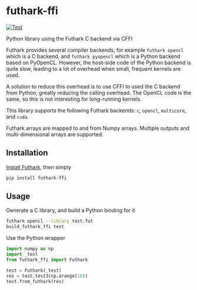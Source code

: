 # futhark-ffi
[![Test](https://github.com/pepijndevos/futhark-pycffi/actions/workflows/ci.yml/badge.svg)](https://github.com/pepijndevos/futhark-pycffi/actions/workflows/ci.yml)

Python library using the Futhark C backend via CFFI

Futhark provides several compiler backends, for example `futhark
opencl` which is a C backend, and `futhark pyopencl` which is a Python
backend based on PyOpenCL. However, the host-side code of the Python
backend is quite slow, leading to a lot of overhead when small,
frequent kernels are used.

A solution to reduce this overhead is to use CFFI to used the C
backend from Python, greatly reducing the calling overhead. The OpenCL
code is the same, so this is not interesting for long-running kernels.

This library supports the following Futhark backends: `c`, `opencl`,
`multicore`, and `cuda`.

Futhark arrays are mapped to and from Numpy arrays. Multiple outputs
and multi-dimensional arrays are supported.

## Installation

[Install Futhark](https://futhark.readthedocs.io/en/latest/installation.html), then simply
```bash
pip install futhark-ffi
```

## Usage

Generate a C library, and build a Python binding for it

```bash
futhark opencl --library test.fut
build_futhark_ffi test
```

Use the Python wrapper

```python
import numpy as np
import _test
from futhark_ffi import Futhark

test = Futhark(_test)
res = test.test3(np.arange(10))
test.from_futhark(res)
```
